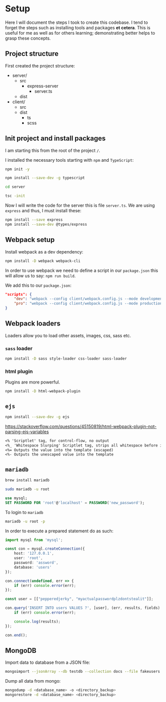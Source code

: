 # Setup

Here I will document the steps I took to create this codebase. I tend to forget the steps such as installing tools and packages **et cetera**. This is useful for me as well as for others learning; demonstrating better helps to grasp these concepts.

## Project structure

First created the project structure:

- server/
    - src
        - express-server
            - server.ts
    - dist
- client/
    - src
    - dist
        - ts
        - scss

## Init project and install packages

I am starting this from the root of the project `/`.

I installed the necessary tools starting with `npm` and `TypeScript`:

```bash
npm init -y

npm install --save-dev -g typescript

cd server

tsc -init
```

Now I will write the code for the server this is file `server.ts`. We are using `express` and thus, I must install these:

```bash
npm install --save express
npm install --save-dev @types/express
```

## Webpack setup

Install webpack as a dev dependency:

```bash
npm install -D webpack webpack-cli
```
In order to use webpack we need to define a script in our `package.json` this will allow us to say: `npm run build`.

We add this to our `package.json`:


```json
"scripts": {
    "dev": "webpack --config client/webpack.config.js --mode development",
    "pro": "webpack --config client/webpack.config.js --mode production --env.production"
}
```

## Webpack loaders

Loaders allow you to load other assets, images, css, sass etc.

### `sass` loader

```bash
npm install -D sass style-loader css-loader sass-loader
```

### html plugin

Plugins are more powerful.

```bash
npm install -D html-webpack-plugin
```

## `ejs`

```bash
npm install --save-dev -g ejs
```

https://stackoverflow.com/questions/45150819/html-webpack-plugin-not-parsing-ejs-variables

```txt
<% 'Scriptlet' tag, for control-flow, no output
<%_ 'Whitespace Slurping' Scriptlet tag, strips all whitespace before it
<%= Outputs the value into the template (escaped)
<%- Outputs the unescaped value into the template
```

## `mariadb`

```bash
brew install mariadb

sudo mariadb -u root
```

```sql
use mysql;
SET PASSWORD FOR 'root'@'localhost' = PASSWORD('new_password');
```

To login to `mariadb`

```bash
mariadb -u root -p
```

In order to execute a prepared statement do as such:

```ts
import mysql from 'mysql';

const con = mysql.createConnection({
    host: '127.0.0.1',
    user: 'root',
    password: 'assword',
    database: 'users'
});

con.connect(undefined, err => {
    if (err) console.error(err);
});

const user = [["pepperedjerky", "myactualpasswordplzdontstealit"]];

con.query('INSERT INTO users VALUES ?', [user], (err, results, fields) => {
    if (err) console.error(err);

    console.log(results);
});

con.end();
```

## MongoDB

Import data to database from a JSON file:

```bash
mongoimport --jsonArray --db testdb --collection docs --file fakeusers.json
```

Dump all data from mongo:

```bash
mongodump -d <database_name> -o <directory_backup>
mongorestore -d <database_name> <directory_backup>
```
